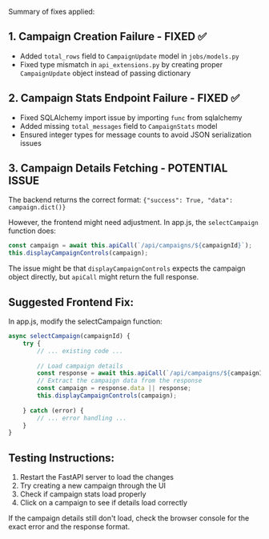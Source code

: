 Summary of fixes applied:

## 1. Campaign Creation Failure - FIXED ✅
- Added `total_rows` field to `CampaignUpdate` model in `jobs/models.py`
- Fixed type mismatch in `api_extensions.py` by creating proper `CampaignUpdate` object instead of passing dictionary

## 2. Campaign Stats Endpoint Failure - FIXED ✅
- Fixed SQLAlchemy import issue by importing `func` from sqlalchemy
- Added missing `total_messages` field to `CampaignStats` model
- Ensured integer types for message counts to avoid JSON serialization issues

## 3. Campaign Details Fetching - POTENTIAL ISSUE
The backend returns the correct format: `{"success": True, "data": campaign.dict()}`

However, the frontend might need adjustment. In app.js, the `selectCampaign` function does:
```javascript
const campaign = await this.apiCall(`/api/campaigns/${campaignId}`);
this.displayCampaignControls(campaign);
```

The issue might be that `displayCampaignControls` expects the campaign object directly, but `apiCall` might return the full response.

## Suggested Frontend Fix:
In app.js, modify the selectCampaign function:

```javascript
async selectCampaign(campaignId) {
    try {
        // ... existing code ...
        
        // Load campaign details
        const response = await this.apiCall(`/api/campaigns/${campaignId}`);
        // Extract the campaign data from the response
        const campaign = response.data || response;
        this.displayCampaignControls(campaign);
        
    } catch (error) {
        // ... error handling ...
    }
}
```

## Testing Instructions:
1. Restart the FastAPI server to load the changes
2. Try creating a new campaign through the UI
3. Check if campaign stats load properly
4. Click on a campaign to see if details load correctly

If the campaign details still don't load, check the browser console for the exact error and the response format.
